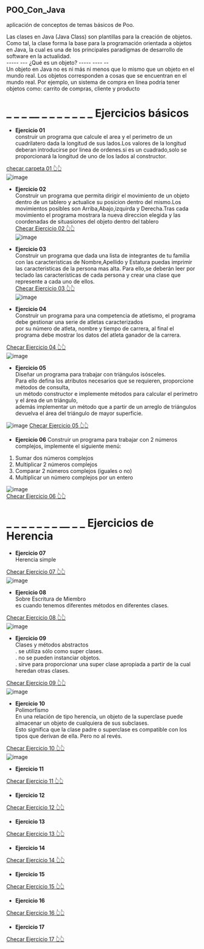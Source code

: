 ##              POO_Con_Java
aplicación de conceptos de temas básicos de Poo.
            
Las clases en Java (Java Class) son plantillas para la creación de objetos. Como tal, la clase forma la base para la programación orientada a objetos en Java, 
la cual es una de los principales paradigmas de desarrollo de software en la actualidad.                                                    
                                    -----   ---   ¿Qué es un objeto? ----- ---- --                                                                                     
 Un objeto en Java no es ni más ni menos que lo mismo que un objeto en el mundo real. Los objetos corresponden a cosas que se encuentran en el mundo real.
 Por ejemplo, un sistema de compra en línea podría tener objetos como: carrito de compras, cliente y producto
 
 #  _ _ _  __ _  _ _ _  _ _ _      Ejercicios básicos                     
 
 - **Ejercicio 01**                                                                                                                                           
construir un programa que calcule el area y el perimetro de un cuadrilatero dada la longitud de sus lados.Los valores de la longitud deberan introducirse por linea de  ordenes.si es un cuadrado,solo se proporcionará la longitud de uno de los lados al constructor.                                     

[ checar carpeta 01 👆👆 ](https://github.com/Emmlg/POO_Con_Java/tree/main/Ejercicio01)                                     
 ![image](https://user-images.githubusercontent.com/105991940/175837411-60fe31e2-05cd-47bd-9b4c-8a16e29efd01.png)


- **Ejercicio 02**                                                        
Construir un programa que permita dirigir el movimiento de un objeto dentro de un tablero y actualice su posicion dentro del mismo.Los movimientos posibles son Arriba,Abajo,izquirda y Derecha.Tras cada movimiento el programa mostrara la nueva direccion elegida y las coordenadas de situasiones del objeto dentro del tablero  
[ Checar Ejercicio 02 👆👆](https://github.com/Emmlg/POO_Con_Java/tree/main/Ejercicio02)                                  
 ![image](https://user-images.githubusercontent.com/105991940/175843412-17c2ea20-cba4-4818-8f7e-bea2c2affd00.png)

-  **Ejercicio 03**                                                                                                                                            
Construir un programa que dada una lista de integrantes de tu familia con las caracteristicas de Nombre,Apellido y Estatura puedas imprimir las caracteristicas de la persona mas alta. Para ello,se deberán leer por teclado las características de cada persona y crear una clase que represente a cada uno de ellos.                          
[ Checar Ejercicio 03 👆👆 ](https://github.com/Emmlg/POO_Con_Java/tree/main/Ejercicio03)                                                                                                          
![image](https://user-images.githubusercontent.com/105991940/175964492-78e6d91e-74c1-4b8a-9e5e-aa871270171f.png)                    

- **Ejercicio 04**                                                      
Construir un programa para una competencia de atletismo, el programa debe gestionar una serie de atletas caracterizados                         
por su número de atleta, nombre y tiempo de carrera, al final el programa debe mostrar los datos del atleta ganador de la carrera.              

[ Checar Ejercicio 04 👆👆 ](https://github.com/Emmlg/POO_Con_Java/tree/main/Ejercicio04)                               
![image](https://user-images.githubusercontent.com/105991940/176077747-60044622-a694-4456-99df-b309187f66c5.png)

- **Ejercicio 05**                              
Diseñar un programa para trabajar con triángulos isósceles.                        
Para ello defina los atributos necesarios que se requieren, proporcione métodos de consulta,                            
un método constructor e implemente métodos para calcular el perímetro y el área de un triángulo,                                    
además implementar un método que a partir de un arreglo de triángulos devuelva el área del triángulo de mayor superficie.                                   

![image](https://user-images.githubusercontent.com/105991940/176590670-1e4681a9-f67f-48b9-a94e-54537aa8422a.png)
[ Checar Ejercicio 05 👆👆 ](https://github.com/Emmlg/POO_Con_Java/tree/main/Ejercicio05)                               

- **Ejercicio 06**
Construir un programa para trabajar con 2 números complejos, implemente el siguiente menú:
1. Sumar dos números complejos
2. Multiplicar 2 números complejos
3. Comparar 2 números complejos (iguales o no)
4. Multiplicar un número complejos por un entero                                    

![image](https://user-images.githubusercontent.com/105991940/177024460-22f65817-307b-471e-baa9-2bd8630431d9.png)                                                      
[ Checar Ejercicio 06 👆👆 ](https://github.com/Emmlg/POO_Con_Java/tree/main/Ejercicio06)                               

#  _ _ _ _ _ _ _ __ _ _  Ejercicios de Herencia                          

- **Ejercicio 07**                                          
Herencia simple                                                                                                

[ Checar Ejercicio 07 👆👆 ](https://github.com/Emmlg/POO_Con_Java/tree/main/Ejercicio07)   
![image](https://user-images.githubusercontent.com/105991940/177071322-c0089661-4da4-48c8-b5dd-8b695ec28d0e.png)                    
                                                           

- **Ejercicio 08**                                                                               
Sobre Escritura de Miembro                                                                                                                              
es cuando tenemos diferentes métodos en diferentes clases.                                                      

[ Checar Ejercicio 08 👆👆 ](https://github.com/Emmlg/POO_Con_Java/tree/main/Ejercicio08)  
![image](https://user-images.githubusercontent.com/105991940/178116543-59cadcd5-fd6e-4ab6-afeb-5d415921c5e5.png)                    
                             

- **Ejercicio 09**                                          
Clases y métodos abstractos                                             
. se utiliza sólo como super clases.                                                
. no se pueden instanciar objetos.                                                  
. sirve para proporcionar una super clase apropiada a partir de la cual heredan otras clases.  

[ Checar Ejercicio 09 👆👆 ](https://github.com/Emmlg/POO_Con_Java/tree/main/Ejercicio09)                               
![image](https://user-images.githubusercontent.com/105991940/178119502-3b720373-9536-43c6-9dad-43217215909e.png)                                
                                          

- **Ejercicio 10**                              
Polimorfismo                                                                                
En una relación de tipo herencia, un objeto de la superclase puede almacenar un objeto de cualquiera de sus subclases.                          
Esto significa que la clase padre o superclase es compatible con los tipos que derivan de ella. Pero no al revés.      

[ Checar Ejercicio 10 👆👆 ](https://github.com/Emmlg/POO_Con_Java/tree/main/Ejercicio10)                               
![image](https://user-images.githubusercontent.com/105991940/178123439-2652a7f4-319b-4f2a-b242-c19ce6900f7d.png)                                                    



- **Ejercicio 11**

[ Checar Ejercicio 11 👆👆 ](https://github.com/Emmlg/POO_Con_Java/tree/main/Ejercicio11)


- **Ejercicio 12**

[ Checar Ejercicio 12 👆👆 ](https://github.com/Emmlg/POO_Con_Java/tree/main/Ejercicio12)

 
 - **Ejercicio 13**

[ Checar Ejercicio 13 👆👆 ](https://github.com/Emmlg/POO_Con_Java/tree/main/Ejercicio13)
 
 
 
 - **Ejercicio 14**

[ Checar Ejercicio 14 👆👆 ](https://github.com/Emmlg/POO_Con_Java/tree/main/Ejercicio14)
 
 

- **Ejercicio 15**

[ Checar Ejercicio 15 👆👆 ](https://github.com/Emmlg/POO_Con_Java/tree/main/Ejercicio15)




- **Ejercicio 16**

[ Checar Ejercicio 16 👆👆 ](https://github.com/Emmlg/POO_Con_Java/tree/main/Ejercicio16)



- **Ejercicio 17**

[ Checar Ejercicio 17 👆👆 ](https://github.com/Emmlg/POO_Con_Java/tree/main/Ejercicio17)


















